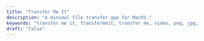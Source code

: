 ```yaml
---
title: "Transfer Me It"
description: "A minimal file transfer app for MacOS."
keywords: "transfer me it, transfermeit, transfer me, video, png, jpg, mp4, file, send, transfer, me, it, transfer, file transfer, send files, mac, osx, mac to mac"
draft: "false"
---
```

